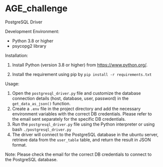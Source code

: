 # AGE_challenge
PostgreSQL Driver

Development Environment:
- Python 3.8 or higher
- psycopg2 library

Installation:
1. Install Python (version 3.8 or higher) from https://www.python.org/.

2. Install the requirement using pip by `pip install -r requirements.txt`

Usage:
1. Open the `postgresql_driver.py` file and customize the database connection details (host, database, user, password) in the `get_data_as_json()` function.
2. Create a `.env` file in the project directory and add the necessary environment variables with the correct DB credentials. Please refer to the email sent separately for the specific DB credentials.
2. Run the `postgresql_driver.py` file using the Python interpreter or using bash `./postgresql_driver.py`
3. The driver will connect to the PostgreSQL database in the ubuntu server, retrieve data from the `user_table` table, and return the result in JSON format.

Note: Please check the email for the correct DB credentials to connect to the PostgreSQL database.

